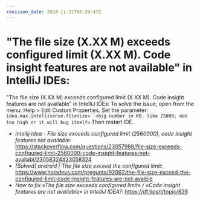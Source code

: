 ```yaml
---
revision_date: 2024-11-22T00:29:47Z
---
```

# "The file size (X.XX M) exceeds configured limit (X.XX M). Code insight features are not available" in IntelliJ IDEs:
"The file size (X.XX M) exceeds configured limit (X.XX M). Code insight features are not available" in IntelliJ IDEs:
To solve the issue, open from the menu: Help > Edit Custom Properties. Set the parameter: `idea.max.intellisense.filesize=``<big number in KB, like 25000; not too high or it will bug itself>` Then restart IDE.
* *intellij idea - File size exceeds configured limit (2560000), code insight features not available*: https://stackoverflow.com/questions/23057988/file-size-exceeds-configured-limit-2560000-code-insight-features-not-availabl/23058324#23058324
* *[Solved] android | The file size exceed the configured limit*: https://www.holadevs.com/pregunta/92062/the-file-size-exceed-the-configured-limit-code-insight-features-are-not-avaible
* *How to fix «The file size exceeds configured limit» / «Code insight features are not available» in IntelliJ IDEA?*: https://df.tips/t/topic/826